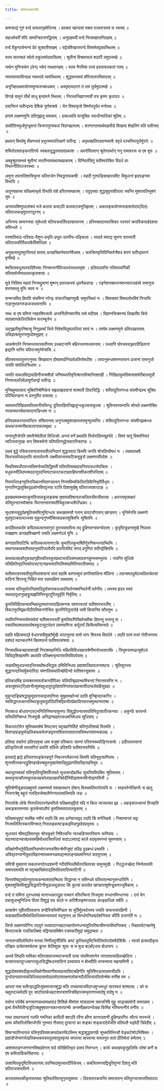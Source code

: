 ```yaml
---
title: यतिराजसप्ततिः

---
```

कमप्याद्यं गुरुं वन्दे कमलागृहमेधिनम् । प्रवक्ता च्छन्दसां वक्ता पञ्चरात्रस्य यः स्वयम् ॥

सहधर्मचरीं शौरेः सम्मन्त्रितजगद्धिताम् । अनुग्रहमयीं वन्दे नित्यमज्ञातनिग्रहाम् ॥

वन्दे वैकुण्ठसेनान्यं देवं सूत्रवतीसखम् । यद्वेत्रशिखरस्पन्दे विश्वमेतद्व्यवस्थितम् ॥

यस्य सारस्वतं स्रोतो वकुलामोदवासितम् । श्रुतीनां विश्रमायालं शठारिं तमुपास्महे ॥

नाथेन मुनिनाथेन (तेन) भवेयं नाथवानहम् । यस्य नैगमिकं तत्त्वं हस्तामलकतां गतम् ॥

नमस्याम्यरविन्दाक्षं नाथभावे व्यवस्थितम् । शुद्धसत्त्वमयं शौरेरवतारमिवापरम् ॥

अनुज्ज्ञितक्षमायोगमपुण्यजनबाधकम् । अस्पृष्टमदरागं तं रामं तुर्यमुपास्महे ॥

विगाहे यामुनं तीर्थं साधु बृन्दावने स्थितम् । निरस्तजिह्मगस्पर्शे यत्र कृष्णः कृतादरः ॥

दयानिघ्नं यतीन्द्रस्य देशिकं पूर्णमाश्रये । येन विश्वसृजो विष्णोरपूर्यत मनोरथः ॥

प्रणामं लक्ष्मणमुनिः प्रतिगृह्णातु मामकम् । प्रसाधयति यत्सूक्तिः स्वाधीनपतिकां श्रुतिम् ॥

उपवीतिनमूर्ध्वपुण्ड्रवन्तं त्रिजगत्पुण्यफलं त्रिदण्डहस्तम् । शरणागतसार्थवाहमीडे शिखया शेखरिणं पतिं यतीनाम् ॥

प्रथयन् विमतेषु तीक्ष्णभावं प्रभुरस्मत्परिरक्षणे यतीन्द्रः । अपृथक्प्रतिपन्नयन्मयत्वैः ववृधे पञ्चभिरायुधैर्मुरारेः ॥

शमितोदयशङ्करादिगर्वः स्वबलादुद्धृतयादवप्रकाशः । अवरोपितवान् श्रुतेरपार्थान् ननु रामावरजः स एष भूयः ॥

अबहुश्रुतसम्भवं श्रुतीनां जरतीनामयथायथप्रचारम् । विनिवर्तयितुं यतीश्वरोक्तिः विदधे ताः स्थिरनीतिपञ्जरस्थाः ॥

अमुना तपनातिशायिभूम्ना यतिराजेन निबद्धनायकश्रीः । महती गुरुपङ्क्तिहारयष्टिः विबुधानां हृदयङ्गमा विभाति ॥

अलूनपक्षस्य यतिक्षमाभृतो विभाति वंशे हरितत्त्वमक्षतम् । यदुद्भवाः शुद्धसुवृत्तशीतलाः भवन्ति मुक्तावलिभूषणं भुवः ॥

अनपायविष्णुपदसंश्रयं भजे कलया कयाऽपि कलयाऽप्यनुज्झितम् । अकलङ्कयोगमजडाशयोदयं(दितं) यतिराजचन्द्रमुपरागदूरगम् ॥

अभिगम्य सम्यगनघाः सुमेधसो यतिचक्रवर्तिपदपद्मपत्तनम् । हरिभक्तदास्यरसिकाः परस्परं क्रयविक्रयार्हदशया समिन्धते ॥

परुषातिवाद-परिवाद-पैशुन-प्रभृति-प्रभूत-पतनीय-पङ्किला । स्वदते ममाद्य सुभगा सरस्वती यतिराजकीर्तिकतकैर्विशोधिता ॥

अनुकल्पभूतमुरभित्पदं सताम् अजहत्त्रिवर्गमपवर्गवैभवम् । चलचित्तवृत्तिविनिवर्तनौषधं शरणं यतीन्द्रचरणं वृणीमहे ॥

श्वसितावधूतपरवादिवैभवाः निगमान्तनीतिजलधेस्तलस्पृशः । प्रतिपादयन्ति गतिमापवर्गिकीं यतिसार्वभौमपदसात्कृताशयाः ॥

मूले निविश्य महतां निगमद्रुमाणां मुष्णन् प्रतारकभयं धृतनैकदण्डः । रङ्गेशभक्तजनमानसराजहंसो रामानुजः शरणमस्तु मुनिः स्वयं नः ॥

सन्मन्त्रवित् क्षिपति संयमिनां नरेन्द्रः संसारजिह्मगमुखैः समुपस्थितं नः । विष्वक्ततं विषयलोभविषं निजाभिः गाढानुभावगरुडध्वजभावनाभिः ॥

नाथः स एष यमिनां नखरश्मिजालैः अन्तर्निलीनमपनीय तमो मदीयम् । विज्ञानचित्रमनघं लिखतीव चित्ते व्याख्यानकेलिरसिकेन कराम्बुजेन ॥

उद्गृह्णतीमुपनिषत्सु निगूढमर्थं चित्ते निवेशयितुमल्पधियां स्वयं नः । पश्येम लक्ष्मणमुनेः प्रतिपन्नहस्ताम् उन्निद्रपद्मसुभगामुपदेशमुद्राम् ॥

आकर्षणानि निगमान्तसरस्वतीनाम् उच्चाटनानि बहिरन्तरुपप्लवानाम् । पथ्यानि घोरभवसञ्ज्वरपीडितानां हृद्यानि भान्ति यतिराजमुनेर्वचांसि ॥

शीतस्वभावसुभगानुभवः शिखावान् दोषावमर्दनियतोन्नतिरोषधीशः । तापानुबन्धशमनस्तपनः प्रजानां रामानुजो जयति संवलितत्रिधामा ॥

जयति सकलविद्यावाहिनीजन्मशैलो जनिपथपरिवृत्तिश्रान्तविश्रान्तिशाखी । निखिलकुमतिमायाशर्वरीबालसूर्यो निगमजलधिवेलापूर्णचन्द्रो यतीन्द्रः ॥

मुनिबहुमतसारा मुक्तिनिश्रेणिकेयं सहृदयहृदयानां शाश्वती दिष्टसिद्धिः । शमितदुरितगन्धा संयमीन्द्रस्य सूक्तिः परिचितगहना नः प्रस्नुवीत प्रसादम् ॥

भवमरुपरिखिन्नस्फीतपानीयसिन्धुः दुरितरहितजिह्वादुग्धकुल्यासकुल्या । श्रुतिनयनसनाभिः शोभते लक्ष्मणोक्तिः नरकमथनसेवास्वादनाडिन्धमा नः ॥

हरिपदमकरन्दस्यन्दिनः संश्रितानाम् अनुगतबहुशाखास्तापमुन्मूलयन्ति । शमितदुरितगन्धाः संयमीन्द्रप्रबन्धाः कथकजनमनीषाकल्पनाकल्पवृक्षाः ॥

नानाभूतैर्जगति समयैर्नर्मलीलां विधित्सोः अन्त्यं वर्णं प्रथयति विभोरादिमव्यूहभेदे । विश्वं त्रातुं विषयनियतं व्यञ्जितानुग्रहः सन् विष्वक्सेनो यतिपतिरभूद्वेत्रसारस्त्रिदण्डः ॥

लक्ष्यं बुद्धे रसिकरसनालास्यलीलानिदानं शुद्धास्वादं किमपि जगति श्रोत्रदिव्यौषधं नः । लक्ष्यालक्ष्यैः सितजलधिवद्भाति तात्पर्यरत्नैः लक्ष्मीकान्तस्फटिकमुकुरो लक्ष्मणार्योपदेशः ॥

स्थितिमवधीरयन्त्यतिमनोरथसिद्धिमतीं यतिपतिसम्प्रदायनिरपायधनोपचिताः । मधुकरमौलिदघ्नमददन्तुरदन्तिघटाकरटकटाहवाहिघनशीकरशीभरिताम् ॥

निरुपधिरङ्गवृत्तिरसिकानभिताण्डवयन् निगमविमर्शकेलिरसिकैनिभृतैर्विधृतः । गुणपरिणद्धसूक्तिदृढकोणविघट्टनया रटति दिशामुखेषु यतिराजयशःपटहः ॥

इदम्प्रथमसम्भवत्कुमतिजालकूलङ्कषा मृषामतविषानलज्वलितजीवजीवातवः । क्षरन्त्यमृतमक्षरं यतिपुरन्दरस्योक्तयः चिरन्तनसरस्वतीचिकुरबन्धसैरन्ध्रिकाः ॥

सुधाशनसुदुर्ग्रहश्रुतिसमष्टिमुष्टिन्धयः कथाहवमसौ गतान् कपटसौगतान् खण्डयन् । मुनिर्मनसि लक्ष्मणो मुदमुदञ्चयत्यञ्जसा मुकुन्दगुणमौक्तिकप्रकरशुक्तिभिः सूक्तिभिः ॥

कपर्दिमतकर्दमं कपिलकल्पनावागुरां दुरत्ययमतीत्य तद् द्रुहिणतन्त्रयन्त्रोदरम् । कुदृष्टिकुहनामुखे निपततः परब्रह्मणः करग्रहविचक्षणो जयति लक्ष्मणोऽयं मुनिः ॥

कणादपरिपाटिभिः कपिलकल्पनानाटकैः कुमारिलकुभाषितैर्गुरुनिबन्धनग्रन्थिभिः ।  
तथागतकथाशतैस्तदनुसारिजल्पैरपि प्रतारितमिदं जगत् प्रगुणितं यतीन्द्रोक्तिभिः ॥

कथाकलहकौतुकग्रहगृहीतकौतस्कुतप्रथाजलधिसम्प्लवग्रसनकुम्भसम्भूतयः । जयन्ति सुधियो यतिक्षितिभृदन्तिकोपास(न)नाप्रभावपरिपक्त्रिमप्रमितिभारतीसम्पदः ॥

यतीश्वरसरस्वतीसुरभिताशयानां सतां वहामि चरणाम्बुजं प्रणतिशालिना मौलिना । तदन्यमतदुर्मदज्वलितचेतसां वादिनां शिरस्सु निहितं मया पदमदक्षिणं लक्ष्यताम् ॥

भजस्व यतिभूपतेरनिदमादिदुर्वासनाकदध्वपरिवर्तनश्रमनिवर्तनीं वर्तनीम् । लभस्व हृदय स्वयं रथपदायुधानुग्रहद्रुतप्रहृतिनिस्त्रुटद्दुरितदुर्वृतिं निर्वृतिम् ॥

कुमतिविहितग्रन्थग्रन्थिप्रभूतमतान्तरग्रहिलमनसः पश्यन्त्वल्पां यतीश्वरभारतीम् । विकटमुरमिद्वक्षःपीठीपरिष्करणोचितः कुलगिरितुलारोहे भावी कियानिव कौस्तुभः ॥

स्थविरनिगमस्तोमस्थेयां यतीश्वरभारतीं कुमतिफणितिक्षोभक्षीबाः क्षिपन्तु भजन्तु वा । रसपरिमलश्लाघाघोषस्फुटत्पुटभेदनं लवणवणिजः कर्पूरार्घं किमित्यभिमन्वते ॥

वहति महिलामाद्यो वेधास्त्रयीमुखरैर्मुखैः वरतनुतया वामो भागः शिवस्य विवर्तते । तदपि परमं तत्त्वं गोपीजनस्य वशंवदं मदनकदनैर्न क्लिश्यन्ते यतीश्वरसंश्रयाः ॥

निगमपथिकच्छायाशाखी निराशमहानिधिः महितविविधच्छात्रश्रेणीमनोरथसारथिः । त्रिभुवनतमःप्रत्यूषोऽयं त्रिविद्यशिखामणिः प्रथयति यतिक्ष्माभृत्पारावरीमविपर्ययाम् ॥

जडमतिमुधादन्तादन्तिव्यथौषधसिद्धयः प्रमितिनिधयः प्रज्ञाशालिप्रपालनयष्टयः । श्रुतिसुरभयः शुद्धानन्दाभिवर्षुकवारिदाः यमगतिकथाविच्छेदिन्यो यतीश्वरसूक्तयः ॥

प्रतिकलमिह प्रत्यक्तत्त्वावलोकनदीपिकाः यतिपरिबृढग्रन्थाश्चिन्तां निरन्तरयन्ति नः । अकलुषपर(रि)ज्ञानौत्सुक्यक्षुधातुरदुर्दशापरिणतफलप्रत्यासीदत्फलेग्रहिसुग्रहाः ॥

मुकुन्दाङ्घ्रिश्रद्धाकुमुदवनचन्द्रातपनिभाः मुमुक्षामक्षोभ्यां ददति मुनिबृन्दारकगिरः । स्वसिद्धान्तध्वान्तस्थिरकुतुकदुर्वादिपरिषद्दिवाभीतप्रेक्षादिनकरसमुत्थानपरुषाः ॥

निराबाधा बोधायन(फ)भणितिनिष्यन्दसुभगाः विशुद्धोपन्यासव्यतिभिदुरशारीरकनयाः । अकुण्ठैः कल्पन्ते यतिपतिनिबन्धा निजमुखैः अनिद्राणप्रज्ञारसधमनिवेधाय सुधियाम् ॥

विकल्पाटोपेन श्रुतिपथमशेषं विघटयन् यदृच्छानिर्दिष्टे यतिनृपतिशब्दे विरमति । वितण्डाहङ्कुर्वत्प्रतिकथकवेतण्डपृतनावियातव्यापारव्यतिमथनसंरम्भकलहः ॥

प्रतिष्ठा तर्काणां प्रतिपदमृचां धाम यजुषां परिष्कारः साम्नां परिपणमथर्वाङ्गिरसयोः । प्रदीपस्तत्त्वानां प्रतिकृतिरसौ तापसगिरां प्रसत्तिं संवित्तेः प्रदिशति यतीशानफणितिः ॥

हतावद्ये हृद्ये हरिचरणपङ्केरुहयुगे निबध्नन्त्यैकान्त्यं किमपि यतिभूभृत्फणितयः । शुनासीरस्कन्दद्रुहिणहरहेरम्बहुतभुक्प्रभेशादिक्षुद्रप्रणतिपरिहारप्रतिभुवः ॥

यथाभूतस्वार्था यतिनृपतिसूक्तिर्विजयते सुधासन्दोहाब्धिः सुचरितविपक्तिः श्रुतिमताम् । कथादृप्यत्कौतस्कुतकलहकोलाहलहतत्रिवेदीनिर्वेदप्रशमनविनोदप्रणयिनी ॥

श्रुतिश्रेणीचूडापदबहुमते लक्ष्मणमते स्वपक्षस्थान् दोषान् वितथमतिरारोपयति यः । स्वहस्तेनोत्क्षिप्तैः स खलु निजगात्रेषु बहुलं गलद्भिर्जम्बालैर्गगनतलमालिम्पति जडः ॥

निरालोके लोके निरुपधिपरस्नेहभरितो यतिक्ष्माभृद्दीपो यदि न किल जाज्वल्यत इह । अहङ्कारध्वान्तं विजहति कथङ्कारमनघाः कुतर्कव्यालौघं कुमतिमतपातालकुहरम् ॥

यतिक्ष्माभृद्दृष्टं मतमिह नवीनं तदपि किं ततः प्रागेवान्यद्वद तदपि किं वर्णनिकषे । निशाम्यन्तां यद्वा निजमतितिरस्कारविगमात् निरातङ्काष्टङ्कद्रमिडगुहदेवप्रभृतयः ॥

सुधासारं श्रीमद्यतिवरभुवः श्रोत्रकुहरे निषिञ्चन्ति न्यञ्चन्निगमगरिमाणः फणितयः । यदास्वादाभ्यासप्रचयमहिमोल्लासितधियां सदाऽऽस्वाद्यं काले तदमृतमनन्तं सुमनसाम् ॥

यतिक्षोणीभर्तुर्यदिदमनिदम्भोगजनताशिरःश्रेणीजुष्टं तदिह दृढबन्धं प्रभवति । अविद्यारण्यानीकुहरविहरन्मामकमनःप्रमाद्यन्मातङ्गप्रथमनिगलं पादयुगलम् ॥

सवित्री मुक्तानां सकलजगदेनःप्रशमनी गरीयोभिस्तीर्थैरुपचितरसा यामुनमुखैः । नि(दु)रुच्छेदा निम्नेतरमपि समाप्लावयति मां यदृच्छाविक्षेपाद्यतिपतिदयादिव्यतटिनी ॥

चिन्ताशेषदुरर्थदन्तुरवचःकन्थाशतग्रन्थिलाः सिद्धान्ता न समिन्धते यतिवरग्रन्थानुसन्धायिनि । मुक्ताशुक्तिविशुद्धसिद्धतटिनीचूडालचूडापदः किं कुल्यां कलयेत खण्डपरशुर्मण्डूकमञ्जूषिकाम् ॥

वन्दे तं यमिनां धुरन्धरमहं मानान्धकारद्रुहा पन्थानं परिपन्थिनां निजदृशा रुन्धानमिन्धानया । दत्तं येन दयासुधाम्बुनिधिना पीत्वा विशुद्धं पयः काले नः करिशैलकृष्णजलदः काङ्क्षाधिकं वर्षति ॥

काषायेण गृहीतपीतवसना दण्डैस्त्रिभिर्मण्डिता सा मूर्तिर्मुरमर्दनस्य जयति त्रय्यन्तसंरक्षिणी । यत्प्रख्यापिततीर्थवर्धितधियामभ्यस्यतां यद्गुणान् आ सिन्धोरनिदम्प्रदेशनियता कीर्तिः प्रजागर्ति नः ॥

लिप्से लक्ष्मणयोगिनः पदयुगं रथ्यापरागच्छटारक्षारोपणधन्यसूरिपरिषत्सीमन्तसीमान्तिकम् । भिक्षापर्यटनक्षणेषु बिभराञ्चक्रे गलत्किल्बिषा यद्विन्यासमिषेण पत्रमकरीमुद्रां समुद्राम्बरा ॥

नानातन्त्रविलोभितेन मनसा निर्णीतदुर्नीतिभिः कष्टं कुत्सितदृष्टिभिर्यतिपतेरादेशवैदेशिकैः । व्यासो हासपदीकृतः परिहृतः प्राचेतसश्चेतसः कॢप्तः केलिशुकः शुकः स च मुधा बा(बो)धाय बोधायनः ॥

अर्थ्या तिष्ठति मामिका मतिरसावाजन्मराजन्वती पत्या संयमिनामनेन जगतामत्याहितच्छेदिना । यत्सारस्वतदुग्धसागरसुधासिद्धौषधास्वादिनां प्रस्वापाय न बोभवीति भगवन्माया महायामिनी ॥

शुद्धादेशवशंवदीकृतयतिक्षोणीशवाणीशताप्रत्यादिष्टबहिर्गतिः श्रुतिशिरःप्रासादमासीदति । दुग्धोदन्वदपत्यसन्निधिसदासामोददामोदरश्लक्ष्णालोकनदौर्ललित्यललितोन्मेषा मनीषा मम ॥

आस्तां नाम यतीन्द्रपद्धतिजुषामाजानशुद्धा मतिः तच्चाव्याजविदग्धमुग्धमधुरं सारस्वतं शाश्वतम् । को वा चक्षुरुदञ्चयेदपि पुरः साटोपतर्कच्छटाशस्त्राशस्त्रिविहारसम्भृतरणास्वादेषु वादेषु नः ॥

पर्याप्तं पर्यचैषं कणचरणकथामाक्षपादं शिशिक्षे मीमांसा मांसलात्मा समजनिषि मुहुः साङ्ख्ययोगौ समाख्यम् । इत्थं तैस्तैर्यतीन्द्रत्रुटितबहुमृषातन्त्रकान्तारपान्थैः अन्तर्मोहक्षपान्धैरहह किमिह नश्चिन्तनीयं तनीयः ॥

गाथा ताथागतानां गलति गमनिका कापिली क्वाऽपि लीना क्षीणा काणादवाणी द्रुहिणहरगिरः सौरभं नारभन्ते । क्षामा कौमारिलोक्तिर्जगति गुरुमतं गौरवात् दूरवान्तं का शङ्का शङ्करादेर्भजति यतिपतौ भद्रवेदीं त्रिवेदीम् ॥

विष्वग्व्यापिन्यगाधे यतिनृपतियशःसम्पदेकार्णवेऽस्मिन् श्रद्धाशुद्धावगाहैः शुभमतिभिरसौ वेङ्कटेशोऽभिषिक्तः । प्रज्ञादौर्जन्यगर्जत्प्रतिकथकवचस्तूलवातूलवृत्या सप्तत्या सारवत्या समतनुत सतां प्रीतिमेतां समेताम् ॥

आशामतङ्गजगणानविषह्यवेगान् पादे यतिक्षितिभृतः प्रसभं निरुन्धन् । कार्यः कथाहवकुतूहलिभिः परेषां कर्णे स एष कवितार्किकसिंहनादः ॥

उपशमितकुदृष्टिविप्लवानाम् उपनिषदामुपचारदीपिकेयम् । कबलितभगवद्विभूतियुग्मां दिशतु मतिं यतिराजसप्ततिर्नः ॥

करतलामलकीकृतसत्पथाः श्रुतिवतंसितसूनृतसूक्तयः । दिवसतारकयन्ति समत्सरान् यतिपुरन्दरसप्ततिसादराः ॥